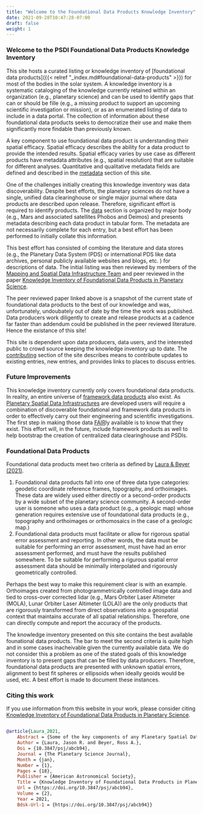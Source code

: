 ```yaml
---
title: "Welcome to the Foundational Data Products Knowledge Inventory"
date: 2021-09-28T10:47:28-07:00
draft: false
weight: 1
---
```


### Welcome to the PSDI Foundational Data Products Knowledge Inventory

This site hosts a curated listing or knowledge inventory of [foundational data products]({{< relref "_index.md#foundational-data-products" >}}) for most of the bodies in the solar system. A knowledge inventory is a systematic cataloging of the knowledge currently retained within an organization (e.g., planetary science) and can be used to identify gaps that can or should be fille (e.g., a missing product to support an upcoming scientific investigation or mission), or as an enumerated listing of data to include in a data portal. The collection of information about these foundational data products seeks to democratize their use and make them significantly more findable than previously known.

A key component to use foundational data product is understanding their spatial efficacy. Spatial efficacy describes the ability for a data product to provide the intended results. Spatial efficacy varies by use case as different products have metadata attributes (e.g., spatial resolution) that are suitable for different analyses. Quantitative and qualitative metadata fields are defined and described in the [metadata]() section of this site.

One of the challenges initially creating this knowledge inventory was data discoverability. Despite best efforts, the planetary sciences do not have a single, unified data clearinghouse or single major journal where data products are described upon release. Therefore, significant effort is required to identify products.
The [data]() section is organized by major body (e.g., Mars and associated satellites Phobos and Deimos) and presents metadata describing each data product in tabular form. The metadata are not necessarily complete for each entry, but a best effort has been performed to initially collate this information. 

This best effort has consisted of combing the literature and data stores (e.g., the Planetary Data System (PDS) or international PDS like data archives, personal publicly available websites and blogs, etc. ) for descriptions of data. The initial listing was then reviewed by members of the [Mapping and Spatial Data Infrastructure Team](https://www.lpi.usra.edu/mapsit/) and peer reviewed in the paper [Knowledge Inventory of Foundational Data Products in Planetary Science](https://iopscience.iop.org/article/10.3847/PSJ/abcb94).

The peer reviewed paper linked above is a snapshot of the current state of foundational data products to the best of our knowledge and was, unfortunately, undoubately out of date by the time the work was published. Data producers work diligently to create and release products at a cadence far faster than addendum could be published in the peer reviewed literature. Hence the existance of this site!

This site is dependent upon data producers, data users, and the interested public to crowd source keeping the knowledge inventory up to date. The [contributing]() section of the site describes means to contribute updates to existing entries, new entries, and provides links to places to discuss entries.

### Future Improvements
This knowledge inventory currently only covers foundational data products. In reality, an entire universe of [framework data products]() also exist. As [Planetary Spatial Data Infrastructures](https://agupubs.onlinelibrary.wiley.com/doi/full/10.1029/2018EA000411) are developed users will require a combination of discoverable foundational and framework data products in order to effectively carry out their engineering and scientific investigations. The first step in making those data [FAIR](https://www.go-fair.org/fair-principles/)ly available is to know that they exist. This effort will, in the future, include framework products as well to help bootstrap the creation of centralized data clearinghouse and PSDIs.

### Foundational Data Products
Foundational data products meet two criteria as defined by [Laura & Beyer (2021)](https://iopscience.iop.org/article/10.3847/PSJ/abcb94). 

  1. Foundational data products fall into one of three data type categories: geodetic coordinate reference frames, topography, and orthoimages. These data are widely used either directly or a second-order products by a wide subset of the planetary science community. A second-order user is someone who uses a data product (e.g., a geologic map) whose generation requires extensive use of foundational data products (e.g., topography and orthoimages or orthomosaics in the case of a geologic map.)
  1. Foundational data products must facilitate or allow for rigorous spatial error assessment and reporting. In other words, the data must be suitable for performing an error assessment, must have had an error assessment performed, and must have the results published somewhere. To be suitable for performing a rigurous spatial error assessment data should be minimally interpolated and rigorously geometrically controlled. 

  Perhaps the best way to make this requirement clear is with an example. Orthoimages created from photogrammetrically controlled image data and tied to cross-over corrected lidar (e.g., Mars Orbiter Laser Altimeter (MOLA), Lunar Orbiter Laser Altimeter (LOLA)) are the only products that are rigorously transformed from direct observations into a geospatial context that maintains accurate of all spatial relationships. Therefore, one can directly compute and report the accuracy of the products.

The knowledge inventory presented on this site contains the best available founational data products. The bar to meet the second criteria is quite high and in some cases inacheivable given the currently available data. We do not consider this a problem as one of the stated goals of this knowledge inventory is to present gaps that can be filled by data producers. Therefore, foundational data products are presented with unknown spatial errors, alignment to best fit spheres or ellipsoids when ideally geoids would be used, etc. A best effort is made to document these instances.


### Citing this work
If you use information from this website in your work, please consider citing [Knowledge Inventory of Foundational Data Products in Planetary Science](https://iopscience.iop.org/article/10.3847/PSJ/abcb94).

```bibtex

@article{Laura_2021,
	Abstract = {Some of the key components of any Planetary Spatial Data Infrastructure (PDSI) are the data products that end-users wish to discover, access, and interrogate. One precursor to the implementation of a PSDI is a knowledge inventory that catalogs what products are available, from which data producers, and at what initially understood data qualities. We present a knowledge inventory of foundational PSDI data products: geodetic coordinate reference frames, elevation or topography, and orthoimages or orthomosaics. Additionally, we catalog the available gravity models that serve as critical data for the assessment of spatial location, spatial accuracy, and ultimately spatial efficacy. We strengthen our previously published definitions of foundational data products to assist in solidifying a common vocabulary that will improve communication about these essential data products.},
	Author = {Laura, Jason R. and Beyer, Ross A.},
	Doi = {10.3847/psj/abcb94},
	Journal = {The Planetary Science Journal},
	Month = {jan},
	Number = {1},
	Pages = {18},
	Publisher = {American Astronomical Society},
	Title = {Knowledge Inventory of Foundational Data Products in Planetary Science},
	Url = {https://doi.org/10.3847/psj/abcb94},
	Volume = {2},
	Year = 2021,
	Bdsk-Url-1 = {https://doi.org/10.3847/psj/abcb94}}
```


